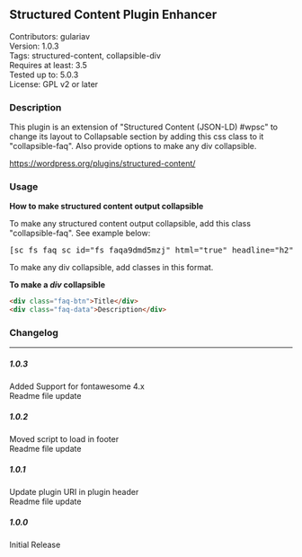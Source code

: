 ## Structured Content Plugin Enhancer

Contributors: gulariav <br/>
Version: 1.0.3 <br/>
Tags: structured-content, collapsible-div<br/>
Requires at least: 3.5<br/>
Tested up to: 5.0.3<br/>
License: GPL v2 or later<br/>


### Description
This plugin is an extension of "Structured Content (JSON-LD) #wpsc" to change its layout to Collapsable section by adding this css class to it "collapsible-faq". Also provide options to make any div collapsible. 

https://wordpress.org/plugins/structured-content/


### Usage

**How to make structured content output collapsible** 

To make any structured content output collapsible, add this class "collapsible-faq". See example below:



<pre>
[sc_fs_faq sc_id="fs_faqa9dmd5mzj" html="true" headline="h2" img="" question="Example Heading of FAQ" img_alt="" css_class="collapsible-faq" ]Lorem ipsum dolor sit amet, consectetur adipiscing elit. Sed in risus sed erat malesuada aliquet vel vel lorem. Etiam eget vehicula nisl, at imperdiet mauris. Suspendisse aliquet dictum neque id condimentum.[/sc_fs_faq]
</pre>


To make any div collapsible, add classes in this format.

**To make a _div_  collapsible** 

```html
<div class="faq-btn">Title</div>
<div class="faq-data">Description</div>
```



### Changelog
--------

##### 1.0.3
Added Support for fontawesome 4.x<br/>
Readme file update

##### 1.0.2
Moved script to load in footer<br/>
Readme file update

##### 1.0.1
Update plugin URI in plugin header<br/>
Readme file update

##### 1.0.0
Initial Release<br/>
